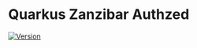 # Quarkus Zanzibar Authzed

[![Version](https://img.shields.io/maven-central/v/io.quarkiverse.zanzibar/quarkus-zanzibar-authzed?logo=apache-maven&style=flat-square)](https://search.maven.org/artifact/io.quarkiverse.zanzibar/quarkus-zanzibar-authzed)
